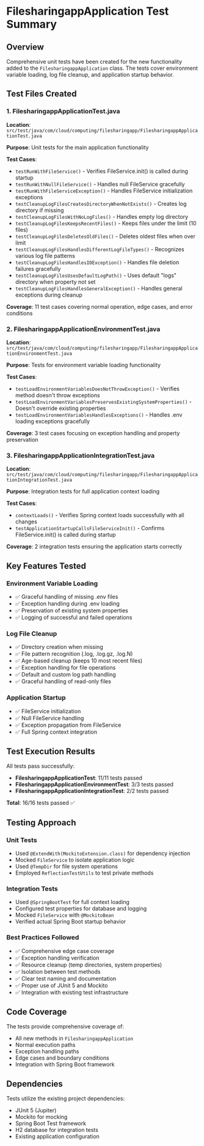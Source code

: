 # FilesharingappApplication Test Summary

## Overview
Comprehensive unit tests have been created for the new functionality added to the `FilesharingappApplication` class. The tests cover environment variable loading, log file cleanup, and application startup behavior.

## Test Files Created

### 1. FilesharingappApplicationTest.java
**Location**: `src/test/java/com/cloud/computing/filesharingapp/FilesharingappApplicationTest.java`

**Purpose**: Unit tests for the main application functionality

**Test Cases**:
- `testRunWithFileService()` - Verifies FileService.init() is called during startup
- `testRunWithNullFileService()` - Handles null FileService gracefully
- `testRunWithFileServiceException()` - Handles FileService initialization exceptions
- `testCleanupLogFilesCreatesDirectoryWhenNotExists()` - Creates log directory if missing
- `testCleanupLogFilesWithNoLogFiles()` - Handles empty log directory
- `testCleanupLogFilesKeepsRecentFiles()` - Keeps files under the limit (10 files)
- `testCleanupLogFilesDeletesOldFiles()` - Deletes oldest files when over limit
- `testCleanupLogFilesHandlesDifferentLogFileTypes()` - Recognizes various log file patterns
- `testCleanupLogFilesHandlesIOException()` - Handles file deletion failures gracefully
- `testCleanupLogFilesUsesDefaultLogPath()` - Uses default "logs" directory when property not set
- `testCleanupLogFilesHandlesGeneralException()` - Handles general exceptions during cleanup

**Coverage**: 11 test cases covering normal operation, edge cases, and error conditions

### 2. FilesharingappApplicationEnvironmentTest.java
**Location**: `src/test/java/com/cloud/computing/filesharingapp/FilesharingappApplicationEnvironmentTest.java`

**Purpose**: Tests for environment variable loading functionality

**Test Cases**:
- `testLoadEnvironmentVariablesDoesNotThrowException()` - Verifies method doesn't throw exceptions
- `testLoadEnvironmentVariablesPreservesExistingSystemProperties()` - Doesn't override existing properties
- `testLoadEnvironmentVariablesHandlesExceptions()` - Handles .env loading exceptions gracefully

**Coverage**: 3 test cases focusing on exception handling and property preservation

### 3. FilesharingappApplicationIntegrationTest.java
**Location**: `src/test/java/com/cloud/computing/filesharingapp/FilesharingappApplicationIntegrationTest.java`

**Purpose**: Integration tests for full application context loading

**Test Cases**:
- `contextLoads()` - Verifies Spring context loads successfully with all changes
- `testApplicationStartupCallsFileServiceInit()` - Confirms FileService.init() is called during startup

**Coverage**: 2 integration tests ensuring the application starts correctly

## Key Features Tested

### Environment Variable Loading
- ✅ Graceful handling of missing .env files
- ✅ Exception handling during .env loading
- ✅ Preservation of existing system properties
- ✅ Logging of successful and failed operations

### Log File Cleanup
- ✅ Directory creation when missing
- ✅ File pattern recognition (.log, .log.gz, .log.N)
- ✅ Age-based cleanup (keeps 10 most recent files)
- ✅ Exception handling for file operations
- ✅ Default and custom log path handling
- ✅ Graceful handling of read-only files

### Application Startup
- ✅ FileService initialization
- ✅ Null FileService handling
- ✅ Exception propagation from FileService
- ✅ Full Spring context integration

## Test Execution Results

All tests pass successfully:
- **FilesharingappApplicationTest**: 11/11 tests passed
- **FilesharingappApplicationEnvironmentTest**: 3/3 tests passed  
- **FilesharingappApplicationIntegrationTest**: 2/2 tests passed

**Total**: 16/16 tests passed ✅

## Testing Approach

### Unit Tests
- Used `@ExtendWith(MockitoExtension.class)` for dependency injection
- Mocked `FileService` to isolate application logic
- Used `@TempDir` for file system operations
- Employed `ReflectionTestUtils` to test private methods

### Integration Tests
- Used `@SpringBootTest` for full context loading
- Configured test properties for database and logging
- Mocked `FileService` with `@MockitoBean`
- Verified actual Spring Boot startup behavior

### Best Practices Followed
- ✅ Comprehensive edge case coverage
- ✅ Exception handling verification
- ✅ Resource cleanup (temp directories, system properties)
- ✅ Isolation between test methods
- ✅ Clear test naming and documentation
- ✅ Proper use of JUnit 5 and Mockito
- ✅ Integration with existing test infrastructure

## Code Coverage
The tests provide comprehensive coverage of:
- All new methods in `FilesharingappApplication`
- Normal execution paths
- Exception handling paths
- Edge cases and boundary conditions
- Integration with Spring Boot framework

## Dependencies
Tests utilize the existing project dependencies:
- JUnit 5 (Jupiter)
- Mockito for mocking
- Spring Boot Test framework
- H2 database for integration tests
- Existing application configuration